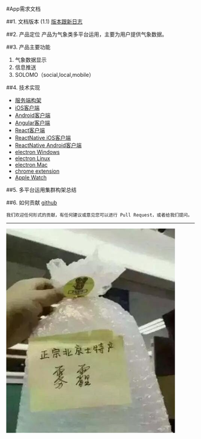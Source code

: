 #App需求文档


##1. 文档版本 (1.1)
 [ 版本跟新日志 ](UpdateVersionLog.md)

##2. 产品定位
产品为气象类多平台运用，主要为用户提供气象数据。

##3. 产品主要功能
1. 气象数据显示
2. 信息推送
3. SOLOMO（social,local,mobile）

##4. 技术实现
* [服务端构架](Server_Architecture.md)
* [iOS客户端]()
* [Android客户端]()  
* [Angular客户端]()
* [React客户端]()
* [ReactNative iOS客户端]()
* [ReactNative Android客户端]()
* [electron Windows]()
* [electron Linux]()
* [electron Mac]()
* [chrome extension]()
* [Apple Watch]()

##5. 多平台运用集群构架总结

##6. 如何贡献
[github](https://github.com/huliyou/foggy_app)
    
    我们欢迎任何形式的贡献，有任何建议或意见您可以进行 Pull Request，或者给我们提问。

---
![土特产-雾霾](fog.jpg)
    





